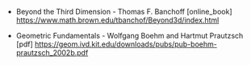 

- Beyond the Third Dimension - Thomas F. Banchoff [online_book]
https://www.math.brown.edu/tbanchof/Beyond3d/index.html

- Geometric Fundamentals - Wolfgang Boehm and Hartmut Prautzsch [pdf]
https://geom.ivd.kit.edu/downloads/pubs/pub-boehm-prautzsch_2002b.pdf
